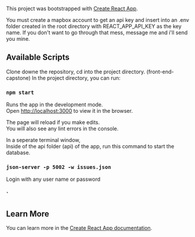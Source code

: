 This project was bootstrapped with [Create React App](https://github.com/facebook/create-react-app).

You must create a mapbox account to get an api key and insert into an .env folder created in the root directory with REACT_APP_API_KEY as the key name. If you don't want to go through that mess, message me and i'll send you mine.

## Available Scripts
Clone downe the repository, cd into the project directory. (front-end-capstone)
In the project directory, you can run:

### `npm start`

Runs the app in the development mode.<br>
Open [http://localhost:3000](http://localhost:3000) to view it in the browser.

The page will reload if you make edits.<br>
You will also see any lint errors in the console.


In a seperate terminal window, <br>
Inside of the api folder (api) of the app, run this command to start the database.
### `json-server -p 5002 -w issues.json`

Login with any user name or password

### `

## Learn More

You can learn more in the [Create React App documentation](https://facebook.github.io/create-react-app/docs/getting-started).
